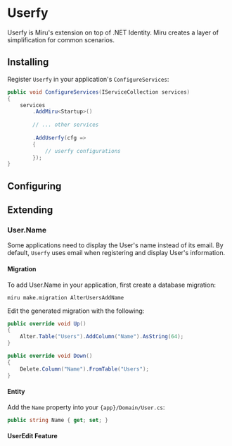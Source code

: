 <!-- 
Current Attributes
    
    User
    Permissions
    Company
    Tenant
    Language
    Currency
    Preferences
    ...
-->

# Userfy

Userfy is Miru's extension on top of .NET Identity. Miru creates a layer of simplification for common scenarios.

## Installing

Register `Userfy` in your application's `ConfigureServices`:

```csharp
public void ConfigureServices(IServiceCollection services)
{
    services
        .AddMiru<Startup>()
        
        // ... other services
        
        .AddUserfy(cfg => 
        {
            // userfy configurations
        });
}            
```

## Configuring

## Extending

### User.Name

Some applications need to display the User's name instead of its email. 
By default, `Userfy` uses email when registering and display User's information.

#### Migration

To add User.Name in your application, first create a database migration:

```shell
miru make.migration AlterUsersAddName
```

Edit the generated migration with the following:

```csharp
public override void Up()
{
    Alter.Table("Users").AddColumn("Name").AsString(64);
}

public override void Down()
{
    Delete.Column("Name").FromTable("Users");
}
```

#### Entity

Add the `Name` property into your `{app}/Domain/User.cs`:

```csharp
public string Name { get; set; }
```

#### UserEdit Feature


